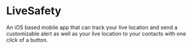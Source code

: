 # LiveSafety

An iOS based mobile app that can track your live location and send a customizable alert as well as your live location to your contacts with one click of a button.
